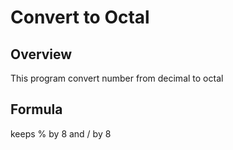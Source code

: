 # Convert to Octal

## Overview
This program convert number from decimal to octal

## Formula
keeps % by 8 and / by 8



